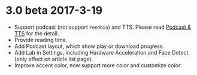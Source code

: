# 3.0 beta 2017-3-19
- Support podcast (not support `Feedbin`) and TTS. Please read <a href="https://github.com/seazon/FeedMe/blob/master/1.5%20Podcast%20%26%20TTS.md">Podcast & TTS</a> for the detail.
- Provide reading time.
- Add Podcast layout, which show play or download progress.
- Add Lab in Settings, including Hardware Acceleration and Face Detect (only effect on article list page).
- Improve accent color, now support more color and customize color.
